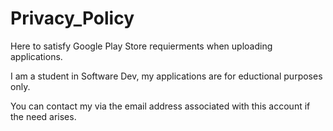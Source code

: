 # Privacy_Policy

Here to satisfy Google Play Store requierments when uploading applications. 

I am a student in Software Dev, my applications are for eductional purposes only.

You can contact my via the email address associated with this account if the need arises.
